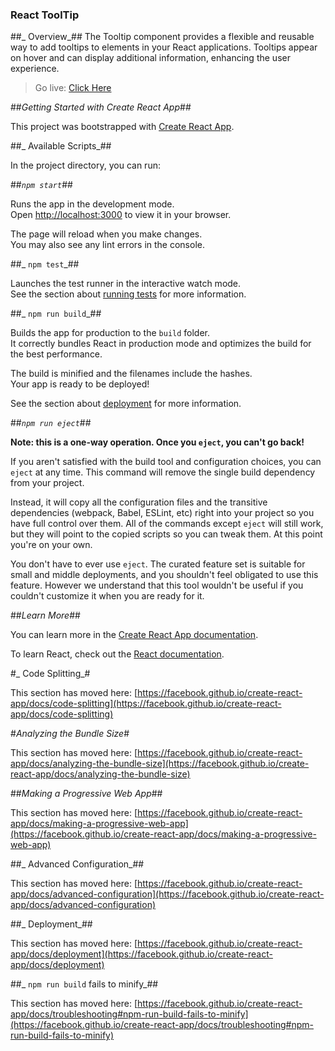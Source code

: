 ###  React ToolTip ###

##_ Overview_##
The Tooltip component provides a flexible and reusable way to add tooltips to elements in your React applications. Tooltips appear on hover and can display additional information, enhancing the user experience.

> Go live: [Click Here](https://react-tool-tip-nine.vercel.app/)


##_Getting Started with Create React App_##

This project was bootstrapped with [Create React App](https://github.com/facebook/create-react-app).

##_ Available Scripts_##

In the project directory, you can run:

##_`npm start`_##

Runs the app in the development mode.\
Open [http://localhost:3000](http://localhost:3000) to view it in your browser.

The page will reload when you make changes.\
You may also see any lint errors in the console.

##_ `npm test`_##

Launches the test runner in the interactive watch mode.\
See the section about [running tests](https://facebook.github.io/create-react-app/docs/running-tests) for more information.

##_ `npm run build`_##

Builds the app for production to the `build` folder.\
It correctly bundles React in production mode and optimizes the build for the best performance.

The build is minified and the filenames include the hashes.\
Your app is ready to be deployed!

See the section about [deployment](https://facebook.github.io/create-react-app/docs/deployment) for more information.

##_`npm run eject`_##

**Note: this is a one-way operation. Once you `eject`, you can't go back!**

If you aren't satisfied with the build tool and configuration choices, you can `eject` at any time. This command will remove the single build dependency from your project.

Instead, it will copy all the configuration files and the transitive dependencies (webpack, Babel, ESLint, etc) right into your project so you have full control over them. All of the commands except `eject` will still work, but they will point to the copied scripts so you can tweak them. At this point you're on your own.

You don't have to ever use `eject`. The curated feature set is suitable for small and middle deployments, and you shouldn't feel obligated to use this feature. However we understand that this tool wouldn't be useful if you couldn't customize it when you are ready for it.

##_Learn More_##

You can learn more in the [Create React App documentation](https://facebook.github.io/create-react-app/docs/getting-started).

To learn React, check out the [React documentation](https://reactjs.org/).

#_ Code Splitting_#

This section has moved here: [https://facebook.github.io/create-react-app/docs/code-splitting](https://facebook.github.io/create-react-app/docs/code-splitting)

#_Analyzing the Bundle Size_#

This section has moved here: [https://facebook.github.io/create-react-app/docs/analyzing-the-bundle-size](https://facebook.github.io/create-react-app/docs/analyzing-the-bundle-size)

##_Making a Progressive Web App_##

This section has moved here: [https://facebook.github.io/create-react-app/docs/making-a-progressive-web-app](https://facebook.github.io/create-react-app/docs/making-a-progressive-web-app)

##_ Advanced Configuration_##

This section has moved here: [https://facebook.github.io/create-react-app/docs/advanced-configuration](https://facebook.github.io/create-react-app/docs/advanced-configuration)

##_ Deployment_##

This section has moved here: [https://facebook.github.io/create-react-app/docs/deployment](https://facebook.github.io/create-react-app/docs/deployment)

##_ `npm run build` fails to minify_##

This section has moved here: [https://facebook.github.io/create-react-app/docs/troubleshooting#npm-run-build-fails-to-minify](https://facebook.github.io/create-react-app/docs/troubleshooting#npm-run-build-fails-to-minify)
